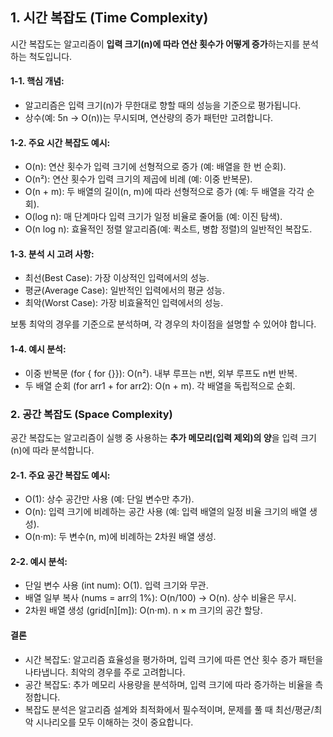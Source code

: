 ## 1. 시간 복잡도 (Time Complexity)

시간 복잡도는 알고리즘이 **입력 크기(n)에 따라 연산 횟수가 어떻게 증가**하는지를 분석하는 척도입니다.

#### 1-1. 핵심 개념:

- 알고리즘은 입력 크기(n)가 무한대로 향할 때의 성능을 기준으로 평가됩니다.
- 상수(예: 5n → O(n))는 무시되며, 연산량의 증가 패턴만 고려합니다.

#### 1-2. 주요 시간 복잡도 예시:

- O(n): 연산 횟수가 입력 크기에 선형적으로 증가 (예: 배열을 한 번 순회).
- O(n²): 연산 횟수가 입력 크기의 제곱에 비례 (예: 이중 반복문).
- O(n + m): 두 배열의 길이(n, m)에 따라 선형적으로 증가 (예: 두 배열을 각각 순회).
- O(log n): 매 단계마다 입력 크기가 일정 비율로 줄어듦 (예: 이진 탐색).
- O(n log n): 효율적인 정렬 알고리즘(예: 퀵소트, 병합 정렬)의 일반적인 복잡도.

#### 1-3. 분석 시 고려 사항:

- 최선(Best Case): 가장 이상적인 입력에서의 성능.
- 평균(Average Case): 일반적인 입력에서의 평균 성능.
- 최악(Worst Case): 가장 비효율적인 입력에서의 성능.

보통 최악의 경우를 기준으로 분석하며, 각 경우의 차이점을 설명할 수 있어야 합니다.

#### 1-4. 예시 분석:

- 이중 반복문 (for { for {}}): O(n²). 내부 루프는 n번, 외부 루프도 n번 반복.
- 두 배열 순회 (for arr1 + for arr2): O(n + m). 각 배열을 독립적으로 순회.

### 2. 공간 복잡도 (Space Complexity)

공간 복잡도는 알고리즘이 실행 중 사용하는 **추가 메모리(입력 제외)의 양**을 입력 크기(n)에 따라 분석합니다.

#### 2-1. 주요 공간 복잡도 예시:

- O(1): 상수 공간만 사용 (예: 단일 변수만 추가).
- O(n): 입력 크기에 비례하는 공간 사용 (예: 입력 배열의 일정 비율 크기의 배열 생성).
- O(n·m): 두 변수(n, m)에 비례하는 2차원 배열 생성.

#### 2-2. 예시 분석:

- 단일 변수 사용 (int num): O(1). 입력 크기와 무관.
- 배열 일부 복사 (nums = arr의 1%): O(n/100) → O(n). 상수 비율은 무시.
- 2차원 배열 생성 (grid[n][m]): O(n·m). n × m 크기의 공간 할당.

#### 결론

- 시간 복잡도: 알고리즘 효율성을 평가하며, 입력 크기에 따른 연산 횟수 증가 패턴을 나타냅니다. 최악의 경우를 주로 고려합니다.
- 공간 복잡도: 추가 메모리 사용량을 분석하며, 입력 크기에 따라 증가하는 비율을 측정합니다.
- 복잡도 분석은 알고리즘 설계와 최적화에서 필수적이며, 문제를 풀 때 최선/평균/최악 시나리오를 모두 이해하는 것이 중요합니다.